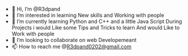 - 👋 Hi, I’m @R3dpand
- 👀 I’m interested in learning New skills and Working with people
- 🌱 I’m currently learning Python and C++ and a little Java Script
During Projects i would Like some Tips and Tricks to learn
And would Like to Work with people
- 🎱 I’m looking to collaborate on web Developemeant 
- 📫 How to reach me @R3dpand0202@gmail.com

<!---
R3dpand/R3dpand is a ✨ special ✨ repository because its `README.md` (this file) appears on your GitHub profile.
You can click the Preview link to take a look at your changes.
--->
